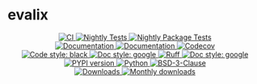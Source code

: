 # evalix

<p align="center">
    <a href="https://github.com/durandtibo/evalix/actions">
        <img alt="CI" src="https://github.com/durandtibo/evalix/workflows/CI/badge.svg">
    </a>
    <a href="https://github.com/durandtibo/evalix/actions">
        <img alt="Nightly Tests" src="https://github.com/durandtibo/evalix/workflows/Nightly%20Tests/badge.svg">
    </a>
    <a href="https://github.com/durandtibo/evalix/actions">
        <img alt="Nightly Package Tests" src="https://github.com/durandtibo/evalix/workflows/Nightly%20Package%20Tests/badge.svg">
    </a>
    <br/>
    <a href="https://durandtibo.github.io/evalix/">
        <img alt="Documentation" src="https://github.com/durandtibo/evalix/workflows/Documentation%20(stable)/badge.svg">
    </a>
    <a href="https://durandtibo.github.io/evalix/dev/">
        <img alt="Documentation" src="https://github.com/durandtibo/evalix/workflows/Documentation%20(unstable)/badge.svg">
    </a>
    <a href="https://codecov.io/gh/durandtibo/evalix">
        <img alt="Codecov" src="https://codecov.io/gh/durandtibo/evalix/branch/main/graph/badge.svg">
    </a>
    <br/>
    <a href="https://github.com/psf/black">
        <img  alt="Code style: black" src="https://img.shields.io/badge/code%20style-black-000000.svg">
    </a>
    <a href="https://google.github.io/styleguide/pyguide.html#s3.8-comments-and-docstrings">
        <img  alt="Doc style: google" src="https://img.shields.io/badge/%20style-google-3666d6.svg">
    </a>
    <a href="https://github.com/astral-sh/ruff">
        <img src="https://img.shields.io/endpoint?url=https://raw.githubusercontent.com/astral-sh/ruff/main/assets/badge/v2.json" alt="Ruff" style="max-width:100%;">
    </a>
    <a href="https://github.com/guilatrova/tryceratops">
        <img  alt="Doc style: google" src="https://img.shields.io/badge/try%2Fexcept%20style-tryceratops%20%F0%9F%A6%96%E2%9C%A8-black">
    </a>
    <br/>
    <a href="https://pypi.org/project/evalix/">
        <img alt="PYPI version" src="https://img.shields.io/pypi/v/evalix">
    </a>
    <a href="https://pypi.org/project/evalix/">
        <img alt="Python" src="https://img.shields.io/pypi/pyversions/evalix.svg">
    </a>
    <a href="https://opensource.org/licenses/BSD-3-Clause">
        <img alt="BSD-3-Clause" src="https://img.shields.io/pypi/l/evalix">
    </a>
    <br/>
    <a href="https://pepy.tech/project/evalix">
        <img  alt="Downloads" src="https://static.pepy.tech/badge/evalix">
    </a>
    <a href="https://pepy.tech/project/evalix">
        <img  alt="Monthly downloads" src="https://static.pepy.tech/badge/evalix/month">
    </a>
    <br/>
</p>
